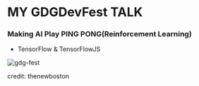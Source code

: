 # MY GDGDevFest TALK

### Making AI Play PING PONG(Reinforcement Learning)

* TensorFlow & TensorFlowJS

![gdg-fest](https://user-images.githubusercontent.com/8083613/155951765-e38f86a2-a128-4ac5-89fe-b32ea95da1c3.jpg)

credit: thenewboston
